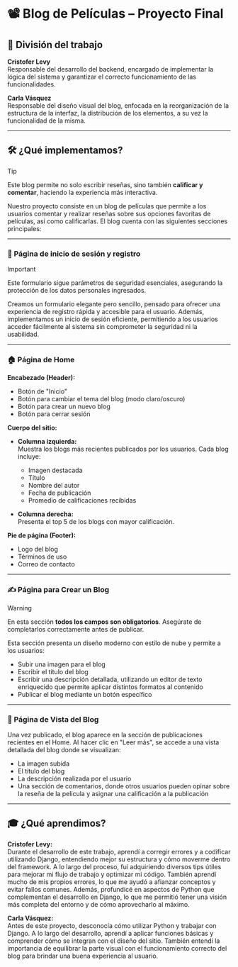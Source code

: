 # 📽️ Blog de Películas – Proyecto Final

## 👥 División del trabajo

**Cristofer Levy**  
Responsable del desarrollo del backend, encargado de implementar la lógica del sistema y garantizar el correcto funcionamiento de las funcionalidades.

**Carla Vásquez**  
Responsable del diseño visual del blog, enfocada en la reorganización de la estructura de la interfaz, la distribución de los elementos, a su vez la funcionalidad de la misma.

---

## 🛠️ ¿Qué implementamos?

> [!TIP]
> Este blog permite no solo escribir reseñas, sino también **calificar y comentar**, haciendo la experiencia más interactiva.

Nuestro proyecto consiste en un blog de películas que permite a los usuarios comentar y realizar reseñas sobre sus opciones favoritas de películas, así como calificarlas. El blog cuenta con las siguientes secciones principales:

---

### 🔐 Página de inicio de sesión y registro

> [!IMPORTANT]
> Este formulario sigue parámetros de seguridad esenciales, asegurando la protección de los datos personales ingresados.

Creamos un formulario elegante pero sencillo, pensado para ofrecer una experiencia de registro rápida y accesible para el usuario. Además, implementamos un inicio de sesión eficiente, permitiendo a los usuarios acceder fácilmente al sistema sin comprometer la seguridad ni la usabilidad.

---

### 🏠 Página de Home

**Encabezado (Header):**
- Botón de "Inicio"
- Botón para cambiar el tema del blog (modo claro/oscuro)
- Botón para crear un nuevo blog
- Botón para cerrar sesión

**Cuerpo del sitio:**

- **Columna izquierda:**  
  Muestra los blogs más recientes publicados por los usuarios. Cada blog incluye:  
  - Imagen destacada  
  - Título  
  - Nombre del autor  
  - Fecha de publicación  
  - Promedio de calificaciones recibidas

- **Columna derecha:**  
  Presenta el top 5 de los blogs con mayor calificación.

**Pie de página (Footer):**
- Logo del blog
- Términos de uso
- Correo de contacto

---

### ✍️ Página para Crear un Blog

> [!WARNING]
> En esta sección **todos los campos son obligatorios**. Asegúrate de completarlos correctamente antes de publicar.

Esta sección presenta un diseño moderno con estilo de nube y permite a los usuarios:

- Subir una imagen para el blog
- Escribir el título del blog
- Escribir una descripción detallada, utilizando un editor de texto enriquecido que permite aplicar distintos formatos al contenido
- Publicar el blog mediante un botón específico

---

### 📖 Página de Vista del Blog

Una vez publicado, el blog aparece en la sección de publicaciones recientes en el Home. Al hacer clic en "Leer más", se accede a una vista detallada del blog donde se visualizan:

- La imagen subida
- El título del blog
- La descripción realizada por el usuario
- Una sección de comentarios, donde otros usuarios pueden opinar sobre la reseña de la película y asignar una calificación a la publicación

---

## 🎓 ¿Qué aprendimos?

**Cristofer Levy:**  
Durante el desarrollo de este trabajo, aprendí a corregir errores y a codificar utilizando Django, entendiendo mejor su estructura y cómo moverme dentro del framework. A lo largo del proceso, fui adquiriendo diversos tips útiles para mejorar mi flujo de trabajo y optimizar mi código. También aprendí mucho de mis propios errores, lo que me ayudó a afianzar conceptos y evitar fallos comunes. Además, profundicé en aspectos de Python que complementan el desarrollo en Django, lo que me permitió tener una visión más completa del entorno y de cómo aprovecharlo al máximo.

**Carla Vásquez:**  
Antes de este proyecto, desconocía cómo utilizar Python y trabajar con Django. A lo largo del desarrollo, aprendí a aplicar funciones básicas y comprender cómo se integran con el diseño del sitio. También entendí la importancia de equilibrar la parte visual con el funcionamiento correcto del blog para brindar una buena experiencia al usuario.
